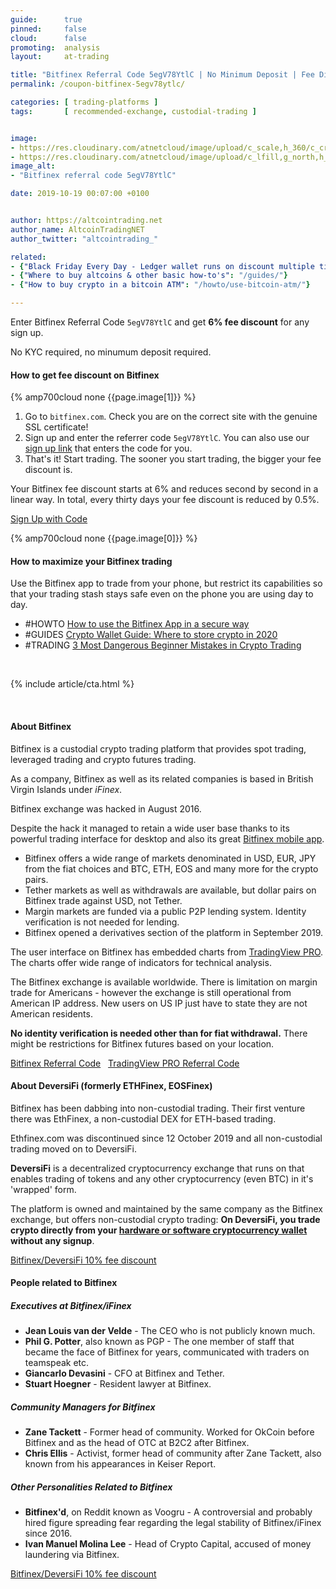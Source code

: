 ```yaml
---
guide:      true
pinned:     false
cloud:      false
promoting:  analysis
layout:     at-trading

title: "Bitfinex Referral Code 5egV78YtlC | No Minimum Deposit | Fee Discount | 2020 "
permalink: /coupon-bitfinex-5egv78ytlc/

categories: [ trading-platforms ]
tags:       [ recommended-exchange, custodial-trading ]


image:
- https://res.cloudinary.com/atnetcloud/image/upload/c_scale,h_360/c_crop,g_center,h_360,w_700/v1582621901/atnet/var_exchanges/bitfinex-coupon-5egV78YtlC_p2n6ed.jpg
- https://res.cloudinary.com/atnetcloud/image/upload/c_lfill,g_north,h_360,w_700/v1597212056/atnet/_how-to/bitfinex-check-certificate_kckdvn.jpg
image_alt:
- "Bitfinex referral code 5egV78YtlC"

date: 2019-10-19 00:07:00 +0100


author: https://altcointrading.net
author_name: AltcoinTradingNET
author_twitter: "altcointrading_"

related:
- {"Black Friday Every Day - Ledger wallet runs on discount multiple times a year!": "/blackfriday/"}
- {"Where to buy altcoins & other basic how-to's": "/guides/"}
- {"How to buy crypto in a bitcoin ATM": "/howto/use-bitcoin-atm/"}

---
```


Enter Bitfinex Referral Code `5egV78YtlC` and get **6% fee discount** for any sign up.

No KYC required, no minumum deposit required.

#### How to get fee discount on Bitfinex

{% amp700cloud none {{page.image[1]}} %}

1. Go to `bitfinex.com`. Check you are on the correct site with the genuine SSL certificate!
2. Sign up and enter the referrer code `5egV78YtlC`. You can also use our [sign up link](http://bit.ly/the-cat-mouse-game) that enters the code for you.
3. That's it! Start trading. The sooner you start trading, the bigger your fee discount is.

Your Bitfinex fee discount starts at 6% and reduces second by second in a linear way. In total, every thirty days your fee discount is reduced by 0.5%.

<a rel="nofollow" href="http://bit.ly/the-cat-mouse-game" class="button">Sign Up with Code</a>

{% amp700cloud none {{page.image[0]}} %}


#### How to maximize your Bitfinex trading

Use the Bitfinex app to trade from your phone, but restrict its capabilities so that your trading stash stays safe even on the phone you are using day to day.

<ul class="popular">
  <li class="popular-item">
    #HOWTO <a href="/bitfinex-app/">How to use the Bitfinex App in a secure way</a>
  </li>
  <li class="popular-item">
    #GUIDES <a href="/altcoin-wallets/">Crypto Wallet Guide: Where to store crypto in 2020</a>
  </li>
  <li class="popular-item">
    #TRADING <a href="/3-dangerous-mistakes-crypto-beginners/">3 Most Dangerous Beginner Mistakes in Crypto Trading</a>
  </li>
</ul>

&nbsp;

{% include article/cta.html %}

&nbsp;

#### About Bitfinex

Bitfinex is a custodial crypto trading platform that provides spot trading, leveraged trading and crypto futures trading.

As a company, Bitfinex as well as its related companies is based in British Virgin Islands under *iFinex*.

Bitfinex exchange was hacked in August 2016.

Despite the hack it managed to retain a wide user base thanks to its powerful trading interface for desktop and also its great [Bitfinex mobile app](/bitfinex-app/).

* Bitfinex offers a wide range of markets denominated in USD, EUR, JPY from the fiat choices and BTC, ETH, EOS and many more for the crypto pairs.
* Tether markets as well as withdrawals are available, but dollar pairs on Bitfinex trade against USD, not Tether.
* Margin markets are funded via a public P2P lending system. Identity verification is not needed for lending.
* Bitfinex opened a derivatives section of the platform in September 2019.

The user interface on Bitfinex has embedded charts from [TradingView PRO](https://bit.ly/3dGlz3O). The charts offer wide range of indicators for technical analysis.

The Bitfinex exchange is available worldwide. There is limitation on margin trade for Americans - however the exchange is still operational from American IP address. New users on US IP just have to state they are not American residents.

**No identity verification is needed other than for fiat withdrawal.** There might be restrictions for Bitfinex futures based on your location.

<a rel="nofollow" href="http://bit.ly/the-cat-mouse-game" class="button">Bitfinex Referral Code</a> &nbsp; <a rel="nofollow" href="https://bit.ly/3dGlz3O" class="button">TradingView PRO Referral Code</a>

#### About DeversiFi (formerly ETHFinex, EOSFinex)

Bitfinex has been dabbing into non-custodial trading. Their first venture there was EthFinex, a non-custodial DEX for ETH-based trading.

Ethfinex.com was discontinued since 12 October 2019 and all non-custodial trading moved on to DeversiFi.

**DeversiFi** is a decentralized cryptocurrency exchange that runs on that enables trading of tokens and any other cryptocurrency (even BTC) in it's 'wrapped' form.

The platform is owned and maintained by the same company as the Bitfinex exchange, but offers non-custodial crypto trading: **On DeversiFi, you trade crypto directly from your [hardware or software cryptocurrency wallet](/altcoin-wallets/) without any signup**.

<a rel="nofollow" href="http://bit.ly/the-cat-mouse-game" class="button">Bitfinex/DeversiFi 10% fee discount</a>

#### People related to Bitfinex

##### Executives at Bitfinex/iFinex

* **Jean Louis van der Velde** - The CEO who is not publicly known much.
* **Phil G. Potter**, also known as PGP - The one member of staff that became the face of Bitfinex for years, communicated with traders on teamspeak etc.
* **Giancarlo Devasini** - CFO at Bitfinex and Tether.
* **Stuart Hoegner** - Resident lawyer at Bitfinex.

##### Community Managers for Bitfinex

* **Zane Tackett** - Former head of community. Worked for OkCoin before Bitfinex and as the head of OTC at B2C2 after Bitfinex.
* **Chris Ellis** - Activist, former head of community after Zane Tackett, also known from his appearances in Keiser Report.

##### Other Personalities Related to Bitfinex

* **Bitfinex'd**, on Reddit known as Voogru - A controversial and probably hired figure spreading fear regarding the legal stability of Bitfinex/iFinex since 2016.
* **Ivan Manuel Molina Lee** - Head of Crypto Capital, accused of money laundering via Bitfinex.

<a rel="nofollow" href="http://bit.ly/the-cat-mouse-game" class="button">Bitfinex/DeversiFi 10% fee discount</a>
